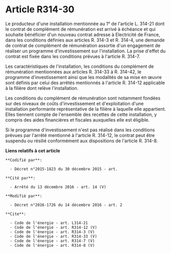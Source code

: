 # Article R314-30

Le producteur d'une installation mentionnée au 1° de l'article L. 314-21 dont le contrat de complément de rémunération est
arrivé à échéance et qui souhaite bénéficier d'un nouveau contrat adresse à Electricité de France, dans les conditions
définies aux articles R. 314-3 et R. 314-4, une demande de contrat de complément de rémunération assortie d'un engagement de
réaliser un programme d'investissement sur l'installation. La prise d'effet du contrat est fixée dans les conditions prévues
à l'article R. 314-7. 

Les caractéristiques de l'installation, les conditions du complément de rémunération mentionnées aux articles R. 314-33 à R.
314-42, le programme d'investissement ainsi que les modalités de sa mise en œuvre sont définis par celui des arrêtés
mentionnés à l'article R. 314-12 applicable à la filière dont relève l'installation. 

Les conditions du complément de rémunération sont notamment fondées sur des niveaux de coûts d'investissement et
d'exploitation d'une installation performante représentative de la filière à laquelle elle appartient. Elles tiennent compte
de l'ensemble des recettes de cette installation, y compris des aides financières et fiscales auxquelles elle est éligible. 

Si le programme d'investissement n'est pas réalisé dans les conditions prévues par l'arrêté mentionné à l'article R. 314-12,
le contrat peut être suspendu ou résilié conformément aux dispositions de l'article R. 314-8.

**Liens relatifs à cet article**

	**Codifié par**:

	  - Décret n°2015-1823 du 30 décembre 2015 - art.

	**Cité par**:

	  - Arrêté du 13 décembre 2016 - art. 14 (V)

	**Modifié par**:

	  - Décret n°2016-1726 du 14 décembre 2016 - art. 2

	**Cite**:

	  - Code de l'énergie - art. L314-21
	  - Code de l'énergie - art. R314-12 (V)
	  - Code de l'énergie - art. R314-3 (V)
	  - Code de l'énergie - art. R314-33 (V)
	  - Code de l'énergie - art. R314-7 (V)
	  - Code de l'énergie - art. R314-8 (V)
